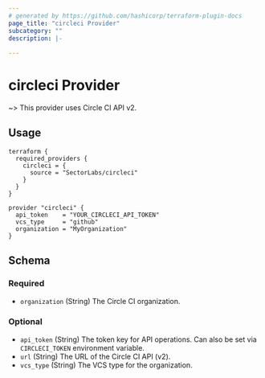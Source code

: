 ```yaml
---
# generated by https://github.com/hashicorp/terraform-plugin-docs
page_title: "circleci Provider"
subcategory: ""
description: |-
  
---
```


# circleci Provider

~> This provider uses Circle CI API v2.

## Usage
```hcl
terraform {
  required_providers {
    circleci = {
      source = "SectorLabs/circleci"
    }
  }
}

provider "circleci" {
  api_token    = "YOUR_CIRCLECI_API_TOKEN"
  vcs_type     = "github"
  organization = "MyOrganization"
}
```


<!-- schema generated by tfplugindocs -->
## Schema

### Required

- `organization` (String) The Circle CI organization.

### Optional

- `api_token` (String) The token key for API operations. Can also be set via `CIRCLECI_TOKEN` environment variable.
- `url` (String) The URL of the Circle CI API (v2).
- `vcs_type` (String) The VCS type for the organization.